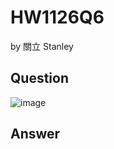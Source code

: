 # HW1126Q6
by 關立 Stanley
## Question 
![image](https://github.com/user-attachments/assets/03e81f32-616d-49e2-a348-e23df46e3f2d)

## Answer
